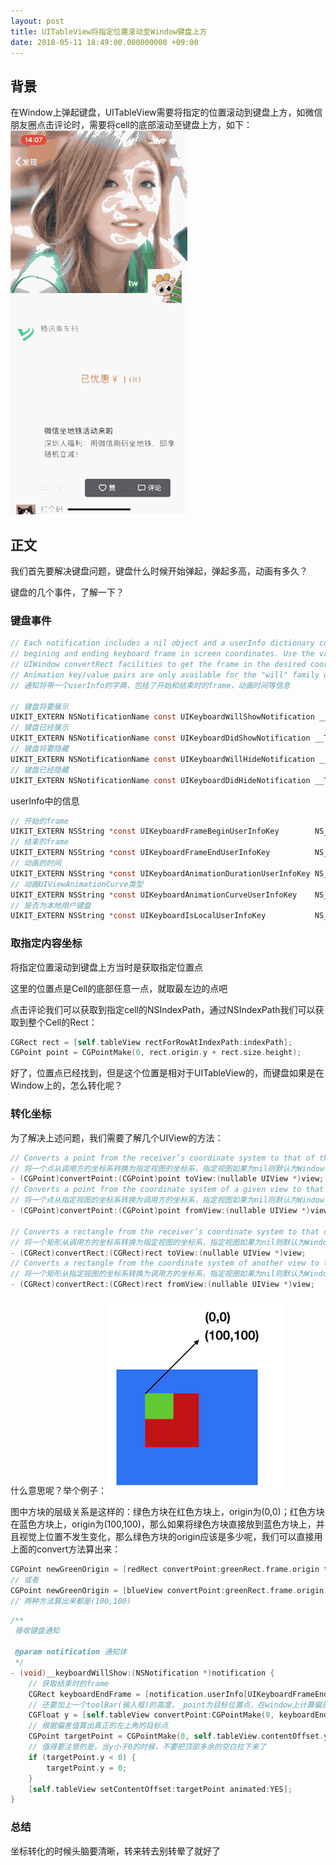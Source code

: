 ```yaml
---
layout: post
title: UITableView将指定位置滚动至Window键盘上方
date: 2018-05-11 18:49:00.000000000 +09:00
---
```




## 背景

在Window上弹起键盘，UITableView需要将指定的位置滚动到键盘上方，如微信朋友圈点击评论时，需要将cell的底部滚动至键盘上方，如下：![键盘滚动](https://github.com/JasonMR7/JasonMR7.github.io/raw/master/assets/images/2018-05-11-UITableView根据评论滚动/键盘滚动.gif "键盘滚动")



## 正文

我们首先要解决键盘问题，键盘什么时候开始弹起，弹起多高，动画有多久？

键盘的几个事件，了解一下？

### 键盘事件

```objective-c
// Each notification includes a nil object and a userInfo dictionary containing the
// begining and ending keyboard frame in screen coordinates. Use the various UIView and
// UIWindow convertRect facilities to get the frame in the desired coordinate system.
// Animation key/value pairs are only available for the "will" family of notification.
// 通知将带一个userInfo的字典，包括了开始和结束时的frame，动画时间等信息

// 键盘将要展示
UIKIT_EXTERN NSNotificationName const UIKeyboardWillShowNotification __TVOS_PROHIBITED;
// 键盘已经展示
UIKIT_EXTERN NSNotificationName const UIKeyboardDidShowNotification __TVOS_PROHIBITED;
// 键盘将要隐藏
UIKIT_EXTERN NSNotificationName const UIKeyboardWillHideNotification __TVOS_PROHIBITED;
// 键盘已经隐藏
UIKIT_EXTERN NSNotificationName const UIKeyboardDidHideNotification __TVOS_PROHIBITED;
```



userInfo中的信息

```objective-c
// 开始的frame
UIKIT_EXTERN NSString *const UIKeyboardFrameBeginUserInfoKey        NS_AVAILABLE_IOS(3_2) __TVOS_PROHIBITED; // NSValue of CGRect
// 结束的frame
UIKIT_EXTERN NSString *const UIKeyboardFrameEndUserInfoKey          NS_AVAILABLE_IOS(3_2) __TVOS_PROHIBITED; // NSValue of CGRect
// 动画的时间
UIKIT_EXTERN NSString *const UIKeyboardAnimationDurationUserInfoKey NS_AVAILABLE_IOS(3_0) __TVOS_PROHIBITED; // NSNumber of double
// 动画UIViewAnimationCurve类型
UIKIT_EXTERN NSString *const UIKeyboardAnimationCurveUserInfoKey    NS_AVAILABLE_IOS(3_0) __TVOS_PROHIBITED; // NSNumber of NSUInteger (UIViewAnimationCurve)
// 是否为本地用户键盘
UIKIT_EXTERN NSString *const UIKeyboardIsLocalUserInfoKey           NS_AVAILABLE_IOS(9_0) __TVOS_PROHIBITED; // NSNumber of BOOL
```





### 取指定内容坐标

将指定位置滚动到键盘上方当时是获取指定位置点

这里的位置点是Cell的底部任意一点，就取最左边的点吧

点击评论我们可以获取到指定cell的NSIndexPath，通过NSIndexPath我们可以获取到整个Cell的Rect：

```objective-c
CGRect rect = [self.tableView rectForRowAtIndexPath:indexPath];
CGPoint point = CGPointMake(0, rect.origin.y + rect.size.height);
```



好了，位置点已经找到，但是这个位置是相对于UITableView的，而键盘如果是在Window上的，怎么转化呢？



### 转化坐标

为了解决上述问题，我们需要了解几个UIView的方法：

```objective-c
// Converts a point from the receiver’s coordinate system to that of the specified view.
// 将一个点从调用方的坐标系转换为指定视图的坐标系，指定视图如果为nil则默认为Window
- (CGPoint)convertPoint:(CGPoint)point toView:(nullable UIView *)view;
// Converts a point from the coordinate system of a given view to that of the receiver.
// 将一个点从指定视图的坐标系转换为调用方的坐标系，指定视图如果为nil则默认为Window
- (CGPoint)convertPoint:(CGPoint)point fromView:(nullable UIView *)view;

// Converts a rectangle from the receiver’s coordinate system to that of another view.
// 将一个矩形从调用方的坐标系转换为指定视图的坐标系，指定视图如果为nil则默认为Window
- (CGRect)convertRect:(CGRect)rect toView:(nullable UIView *)view;
// Converts a rectangle from the coordinate system of another view to that of the receiver.
// 将一个矩形从指定视图的坐标系转换为调用方的坐标系，指定视图如果为nil则默认为Window
- (CGRect)convertRect:(CGRect)rect fromView:(nullable UIView *)view;
```

什么意思呢？举个例子：![坐标转化](https://github.com/JasonMR7/JasonMR7.github.io/raw/master/assets/images/2018-05-11-UITableView根据评论滚动/坐标转化.png "坐标转化")

图中方块的层级关系是这样的：绿色方块在红色方块上，origin为(0,0)；红色方块在蓝色方块上，origin为(100,100)，那么如果将绿色方块直接放到蓝色方块上，并且视觉上位置不发生变化，那么绿色方块的origin应该是多少呢，我们可以直接用上面的convert方法算出来：

```objective-c
CGPoint newGreenOrigin = [redRect convertPoint:greenRect.frame.origin toView:blueView];
// 或者
CGPoint newGreenOrigin = [blueView convertPoint:greenRect.frame.origin fromView:redRect];
// 两种方法算出来都是(100,100)
```



```objective-c
/**
 接收键盘通知

 @param notification 通知体
 */
- (void)__keyboardWillShow:(NSNotification *)notification {
    // 获取结束时的frame
    CGRect keyboardEndFrame = [notification.userInfo[UIKeyboardFrameEndUserInfoKey] CGRectValue];
    // 还要加上一个toolBar(输入框)的高度，_point为目标位置点，在window上计算偏差值
    CGFloat y = [self.tableView convertPoint:CGPointMake(0, keyboardEndFrame.origin.y - _toolBar.height) fromView:nil].y - _point.y;
    // 根据偏差值算出真正的左上角的目标点
    CGPoint targetPoint = CGPointMake(0, self.tableView.contentOffset.y - y);
    // 值得要注意的是，当y小于0的时候，不要把顶部多余的空白拉下来了
    if (targetPoint.y < 0) {
        targetPoint.y = 0;
    }
    [self.tableView setContentOffset:targetPoint animated:YES];
}
```



### 总结

坐标转化的时候头脑要清晰，转来转去别转晕了就好了
